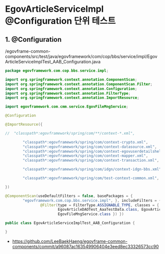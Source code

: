 # EgovArticleServiceImpl @Configuration 단위 테스트

## 1. @Configuration

/egovframe-common-components/src/test/java/egovframework/com/cop/bbs/service/impl/EgovArticleServiceImplTest_AAB_Configuration.java

```java
package egovframework.com.cop.bbs.service.impl;

import org.springframework.context.annotation.ComponentScan;
import org.springframework.context.annotation.ComponentScan.Filter;
import org.springframework.context.annotation.Configuration;
import org.springframework.context.annotation.FilterType;
import org.springframework.context.annotation.ImportResource;

import egovframework.com.cmm.service.EgovFileMngService;

@Configuration

@ImportResource({

//	"classpath*:egovframework/spring/com/**/context-*.xml",

		"classpath*:egovframework/spring/com/context-crypto.xml",
		"classpath*:egovframework/spring/com/context-datasource.xml",
		"classpath*:egovframework/spring/com/context-egovuserdetailshelper.xml",
		"classpath*:egovframework/spring/com/context-mapper.xml",
		"classpath*:egovframework/spring/com/context-transaction.xml",

		"classpath*:egovframework/spring/com/idgn/context-idgn-bbs.xml",

		"classpath*:egovframework/spring/com/test-context-common.xml",

})

@ComponentScan(useDefaultFilters = false, basePackages = {
		"egovframework.com.cop.bbs.service.impl", }, includeFilters = {
				@Filter(type = FilterType.ASSIGNABLE_TYPE, classes = { EgovArticleDAO.class, EgovBBSMasterDAO.class,
						EgovArticleDAOTest_AaaTestData.class, EgovArticleServiceImpl.class,
						EgovFileMngService.class }) })

public class EgovArticleServiceImplTest_AAB_Configuration {

}
```

- https://github.com/LeeBaekHaeng/egovframe-common-components/commit/a96087ac163549906404e3eed8ec33326573cc90
